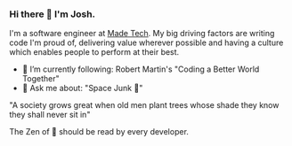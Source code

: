 ### Hi there 👋 I'm Josh. 

I'm a software engineer at [Made Tech](https://github.com/madetech). My big driving factors are writing code I'm proud of, delivering value wherever possible and having a culture which enables people to perform at their best.

* 🌱 I’m currently following: Robert Martin's "Coding a Better World Together"
* 💬 Ask me about: "Space Junk :rocket:"

"A society grows great when old men plant trees whose shade they know they shall never sit in"

The Zen of :snake: should be read by every developer.

<!--
**jbevan4/jbevan4** is a ✨ _special_ ✨ repository because its `README.md` (this file) appears on your GitHub profile.

Here are some ideas to get you started:

- 🔭 I’m currently working on ...
- 🌱 I’m currently learning ...
- 👯 I’m looking to collaborate on ...
- 🤔 I’m looking for help with ...
- 💬 Ask me about ...
- 📫 How to reach me: ...
- 😄 Pronouns: ...
- ⚡ Fun fact: ...
-->
